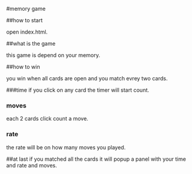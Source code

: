 #memory game 

##how to start

open index.html.



##what is the  game


this game is depend on your memory.


##how to win


you win when all cards are open and you match evrey two cards.

###time
if you click on any card the timer will start count.

### moves
each 2 cards click count a move.
### rate 
the rate will be on how many moves you played. 

##at last
if you matched all the cards it will popup a panel with your time and rate and moves.
